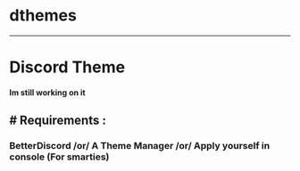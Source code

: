 # dthemes
 ___________________________________
 <h2></h2> <h1>Discord Theme</h1> <h4>Im still working on it</h4>

<h2> # Requirements : </h2>
 <h3>BetterDiscord /or/ A Theme Manager /or/ Apply yourself in console (For smarties) </h3>
